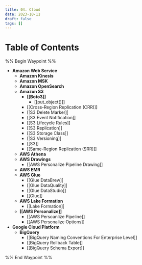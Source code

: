 ```yaml
---
title: 04. Cloud
date: 2023-10-11
draft: false
tags: []
---
```

# Table of Contents
%% Begin Waypoint %%
- **Amazon Web Service**
	- **Amazon Kinesis**
	- **Amazon MSK**
	- **Amazon OpenSearch**
	- **Amazon S3**
		- **[[Boto3]]**
			- [[put_object()]]
		- [[Cross-Region Replication (CRR)]]
		- [[S3 Delete Marker]]
		- [[S3 Event Notification]]
		- [[S3 Lifecycle Rules]]
		- [[S3 Replication]]
		- [[S3 Storage Class]]
		- [[S3 Versioning]]
		- [[S3]]
		- [[Same-Region Replication (SRR)]]
	- **AWS Athena**
	- **AWS Drawings**
		- [[AWS Personalize Pipeline Drawing]]
	- **AWS EMR**
	- **AWS Glue**
		- [[Glue DataBrew]]
		- [[Glue DataQuality]]
		- [[Glue DataStudio]]
		- [[Glue]]
	- **AWS Lake Formation**
		- [[Lake Formation]]
	- **[[AWS Personalize]]**
		- [[AWS Persoanlize Pipeline]]
		- [[AWS Personalize Options]]
- **Google Cloud Platform**
	- **BigQuery**
		- [[BigQuery Naming Conventions For Enterprise Level]]
		- [[BigQuery Rollback Table]]
		- [[BigQuery Schema Export]]

%% End Waypoint %%
